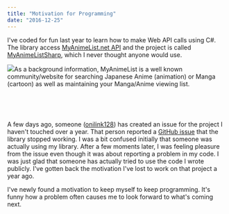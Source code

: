 ```yaml
---
title: "Motivation for Programming"
date: "2016-12-25"
---
```


I've coded for fun last year to learn how to make Web API calls using C#. The library access [MyAnimeList.net API](https://myanimelist.net/modules.php?go=api) and the project is called [MyAnimeListSharp](https://github.com/dance2die/MyAnimeListSharp), which I never thought anyone would use.

![](https://www.slightedgecoder.com/wp-content/uploads/2016/12/MAL-300x277.jpg)As a background information, MyAnimeList is a well known community/website for searching Japanese Anime (animation) or Manga (cartoon) as well as maintaining your Manga/Anime viewing list.

 

 

A few days ago, someone ([onilink128](https://github.com/onilink128)) has created an issue for the project I haven't touched over a year. That person reported a [GitHub issue](https://github.com/dance2die/MyAnimeListSharp/issues/3) that the library stopped working. I was a bit confused initially that someone was actually using my library. After a few moments later, I was feeling pleasure from the issue even though it was about reporting a problem in my code. I was just glad that someone has actually tried to use the code I wrote publicly. I've gotten back the motivation I've lost to work on that project a year ago.

I've newly found a motivation to keep myself to keep programming. It's funny how a problem often causes me to look forward to what's coming next.
